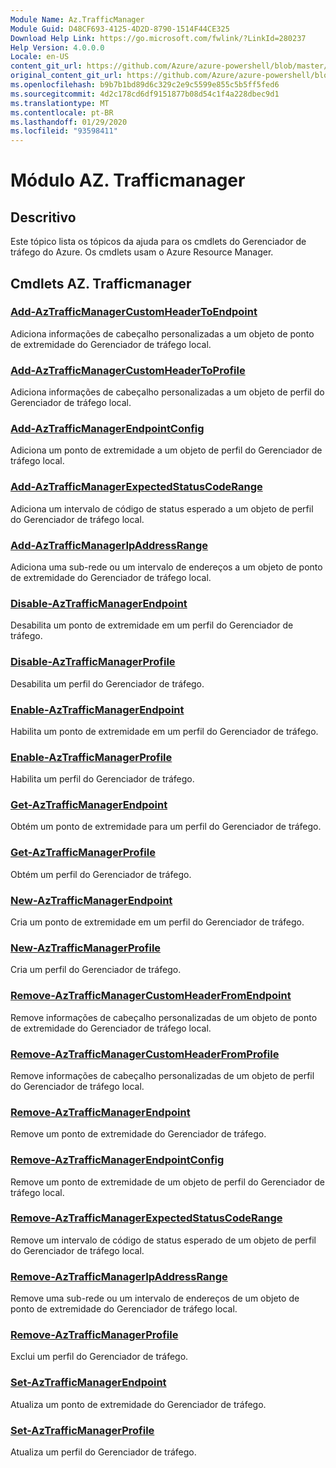 ```yaml
---
Module Name: Az.TrafficManager
Module Guid: D48CF693-4125-4D2D-8790-1514F44CE325
Download Help Link: https://go.microsoft.com/fwlink/?LinkId=280237
Help Version: 4.0.0.0
Locale: en-US
content_git_url: https://github.com/Azure/azure-powershell/blob/master/src/TrafficManager/TrafficManager/help/Az.TrafficManager.md
original_content_git_url: https://github.com/Azure/azure-powershell/blob/master/src/TrafficManager/TrafficManager/help/Az.TrafficManager.md
ms.openlocfilehash: b9b7b1bd89d6c329c2e9c5599e855c5b5ff5fed6
ms.sourcegitcommit: 4d2c178cd6df9151877b08d54c1f4a228dbec9d1
ms.translationtype: MT
ms.contentlocale: pt-BR
ms.lasthandoff: 01/29/2020
ms.locfileid: "93598411"
---
```

# Módulo AZ. Trafficmanager
## Descritivo
Este tópico lista os tópicos da ajuda para os cmdlets do Gerenciador de tráfego do Azure. Os cmdlets usam o Azure Resource Manager.

## Cmdlets AZ. Trafficmanager
### [Add-AzTrafficManagerCustomHeaderToEndpoint](Add-AzTrafficManagerCustomHeaderToEndpoint.md)
Adiciona informações de cabeçalho personalizadas a um objeto de ponto de extremidade do Gerenciador de tráfego local.

### [Add-AzTrafficManagerCustomHeaderToProfile](Add-AzTrafficManagerCustomHeaderToProfile.md)
Adiciona informações de cabeçalho personalizadas a um objeto de perfil do Gerenciador de tráfego local.

### [Add-AzTrafficManagerEndpointConfig](Add-AzTrafficManagerEndpointConfig.md)
Adiciona um ponto de extremidade a um objeto de perfil do Gerenciador de tráfego local.

### [Add-AzTrafficManagerExpectedStatusCodeRange](Add-AzTrafficManagerExpectedStatusCodeRange.md)
Adiciona um intervalo de código de status esperado a um objeto de perfil do Gerenciador de tráfego local.

### [Add-AzTrafficManagerIpAddressRange](Add-AzTrafficManagerIpAddressRange.md)
Adiciona uma sub-rede ou um intervalo de endereços a um objeto de ponto de extremidade do Gerenciador de tráfego local.

### [Disable-AzTrafficManagerEndpoint](Disable-AzTrafficManagerEndpoint.md)
Desabilita um ponto de extremidade em um perfil do Gerenciador de tráfego.

### [Disable-AzTrafficManagerProfile](Disable-AzTrafficManagerProfile.md)
Desabilita um perfil do Gerenciador de tráfego.

### [Enable-AzTrafficManagerEndpoint](Enable-AzTrafficManagerEndpoint.md)
Habilita um ponto de extremidade em um perfil do Gerenciador de tráfego.

### [Enable-AzTrafficManagerProfile](Enable-AzTrafficManagerProfile.md)
Habilita um perfil do Gerenciador de tráfego.

### [Get-AzTrafficManagerEndpoint](Get-AzTrafficManagerEndpoint.md)
Obtém um ponto de extremidade para um perfil do Gerenciador de tráfego.

### [Get-AzTrafficManagerProfile](Get-AzTrafficManagerProfile.md)
Obtém um perfil do Gerenciador de tráfego.

### [New-AzTrafficManagerEndpoint](New-AzTrafficManagerEndpoint.md)
Cria um ponto de extremidade em um perfil do Gerenciador de tráfego.

### [New-AzTrafficManagerProfile](New-AzTrafficManagerProfile.md)
Cria um perfil do Gerenciador de tráfego.

### [Remove-AzTrafficManagerCustomHeaderFromEndpoint](Remove-AzTrafficManagerCustomHeaderFromEndpoint.md)
Remove informações de cabeçalho personalizadas de um objeto de ponto de extremidade do Gerenciador de tráfego local.

### [Remove-AzTrafficManagerCustomHeaderFromProfile](Remove-AzTrafficManagerCustomHeaderFromProfile.md)
Remove informações de cabeçalho personalizadas de um objeto de perfil do Gerenciador de tráfego local.

### [Remove-AzTrafficManagerEndpoint](Remove-AzTrafficManagerEndpoint.md)
Remove um ponto de extremidade do Gerenciador de tráfego.

### [Remove-AzTrafficManagerEndpointConfig](Remove-AzTrafficManagerEndpointConfig.md)
Remove um ponto de extremidade de um objeto de perfil do Gerenciador de tráfego local.

### [Remove-AzTrafficManagerExpectedStatusCodeRange](Remove-AzTrafficManagerExpectedStatusCodeRange.md)
Remove um intervalo de código de status esperado de um objeto de perfil do Gerenciador de tráfego local.

### [Remove-AzTrafficManagerIpAddressRange](Remove-AzTrafficManagerIpAddressRange.md)
Remove uma sub-rede ou um intervalo de endereços de um objeto de ponto de extremidade do Gerenciador de tráfego local.

### [Remove-AzTrafficManagerProfile](Remove-AzTrafficManagerProfile.md)
Exclui um perfil do Gerenciador de tráfego.

### [Set-AzTrafficManagerEndpoint](Set-AzTrafficManagerEndpoint.md)
Atualiza um ponto de extremidade do Gerenciador de tráfego.

### [Set-AzTrafficManagerProfile](Set-AzTrafficManagerProfile.md)
Atualiza um perfil do Gerenciador de tráfego.

